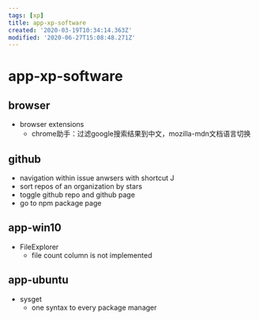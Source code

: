 ```yaml
---
tags: [xp]
title: app-xp-software
created: '2020-03-19T10:34:14.363Z'
modified: '2020-06-27T15:08:48.271Z'
---
```


# app-xp-software


## browser
- browser extensions
  - chrome助手：过滤google搜索结果到中文，mozilla-mdn文档语言切换
  

## github
- navigation within issue anwsers with shortcut J
- sort repos of an organization by stars
- toggle github repo and github page
- go to npm package page

## app-win10
- FileExplorer
  - file count column is not implemented


## app-ubuntu
- sysget
  - one syntax to every package manager
